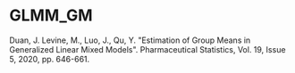 # GLMM_GM
Duan, J. Levine, M., Luo, J., Qu, Y. "Estimation of Group Means in Generalized Linear Mixed Models". Pharmaceutical Statistics, Vol. 19, Issue 5, 2020, pp. 646-661.
